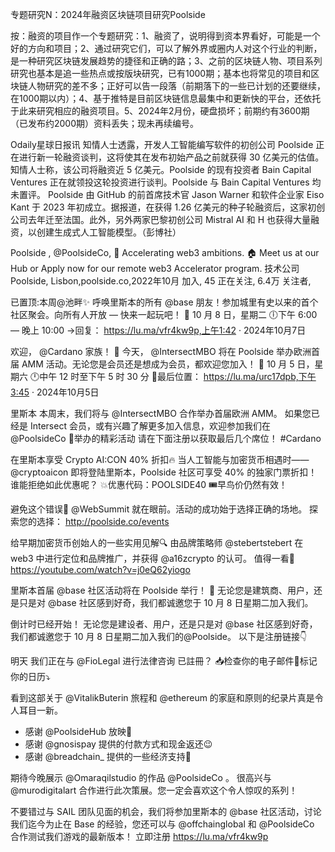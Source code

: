 专题研究N：2024年融资区块链项目研究Poolside


按：融资的项目作一个专题研究：1、融资了，说明得到资本界看好，可能是一个好的方向和项目；2、通过研究它们，可以了解外界或圈内人对这个行业的判断，是一种研究区块链发展趋势的捷径和正确的路；3、之前的区块链人物、项目系列研究也基本是追一些热点或按版块研究，已有1000期；基本也将常见的项目和区块链人物研究的差不多；正好可以告一段落（前期落下的一些已计划的还要继续，在1000期以内）；4、基于推特是目前区块链信息最集中和更新快的平台，还依托于此来研究相应的融资项目。5、2024年2月份，硬盘损坏；前期约有3600期（已发布约2000期）资料丢失；现未再续编号。

Odaily星球日报讯 知情人士透露，开发人工智能编写软件的初创公司 Poolside 正在进行新一轮融资谈判，这将使其在发布初始产品之前就获得 30 亿美元的估值。
知情人士称，该公司将融资近 5 亿美元。Poolside 的现有投资者 Bain Capital Ventures 正在就领投这轮投资进行谈判。Poolside 与 Bain Capital Ventures 均未置评。
Poolside 由 GitHub 的前首席技术官 Jason Warner 和软件企业家 Eiso Kant 于 2023 年初成立。据报道，在获得 1.26 亿美元的种子轮融资后，这家初创公司去年迁至法国。此外，另外两家巴黎初创公司 Mistral AI 和 H 也获得大量融资，以创建生成式人工智能模型。（彭博社）

Poolside
,
@PoolsideCo,
🥇 Accelerating web3 ambitions. 🏠 Meet us at our Hub or Apply now for our remote web3 Accelerator program.
技术公司Poolside, Lisbon,poolside.co,2022年10月 加入,
45 正在关注,
6.4万 关注者,


已置顶:本周@池畔✨
呼唤里斯本的所有
@base
朋友！参加城里有史以来的首个社区聚会。向所有人开放 — 快来一起玩吧！
📆 10 月 8 日，星期二
🕕下午 6:00 — 晚上 10:00
→回复： https://lu.ma/vfr4kw9p,上午1:42 · 2024年10月7日

欢迎， 
@Cardano
家族！ 👋
今天， 
@IntersectMBO
将在 Poolside 举办欧洲首届 AMM 活动。无论您是会员还是想成为会员，都欢迎您加入！
📆 10 月 5 日，星期六
🕛中午 12 时至下午 5 时 30 分
🍻最后位置： https://lu.ma/urc17dpb,下午3:45 · 2024年10月5日

里斯本
本周末，我们将与
@IntersectMBO
合作举办首届欧洲 AMM。
如果您已经是 Intersect 会员，或有兴趣了解更多加入信息，欢迎参加我们在
@PoolsideCo
 🍺举办的精彩活动
请在下面注册以获取最后几个席位！ #Cardano

在里斯本享受 Crypto AI:CON 40% 折扣🔥
当人工智能与加密货币相遇时—— 
@cryptoaicon
即将登陆里斯本，Poolside 社区可享受 40% 的独家门票折扣！谁能拒绝如此优惠呢？
💥优惠代码：POOLSIDE40
🎟️早鸟价仍然有效！

避免这个错误🤭
@WebSummit
就在眼前。活动的成功始于选择正确的场地。
探索您的选择： http://poolside.co/events

给早期加密货币创始人的一些实用见解🔍
由品牌策略师
@stebertstebert
在 web3 中进行定位和品牌推广，并获得
@a16zcrypto
的认可。
值得一看👀
https://youtube.com/watch?v=j0eQ62yiogo

里斯本首届
@base
社区活动将在 Poolside 举行！ 👋
无论您是建筑商、用户，还是只是对
@base
社区感到好奇，我们都诚邀您于 10 月 8 日星期二加入我们。

倒计时已经开始！
无论您是建设者、用户，还是只是对
@base
社区感到好奇，我们都诚邀您于 10 月 8 日星期二加入我们的@Poolside。
以下是注册链接👇

明天
我们正在与
@FioLegal
进行法律咨询
已註冊？
📥检查你的电子邮件📆标记你的日历⤵️

看到这部关于
@VitalikButerin
旅程和
@ethereum
的家庭和原则的纪录片真是令人耳目一新。
- 感谢
@PoolsideHub
放映🫡
- 感谢
@gnosispay
提供的付款方式和现金返还😉
- 感谢
@breadchain_
提供的一些经济支持🐣

期待今晚展示
@Omaraqilstudio
的作品
@PoolsideCo
 。
很高兴与
@murodigitalart
合作进行此次策展。您一定会喜欢这个令人惊叹的系列！

不要错过与 SAIL 团队见面的机会，我们将参加里斯本的
@base
社区活动，讨论我们迄今为止在 Base 的经验，您还可以与
@offchainglobal
和
@PoolsideCo
合作测试我们游戏的最新版本！
立即注册
https://lu.ma/vfr4kw9p